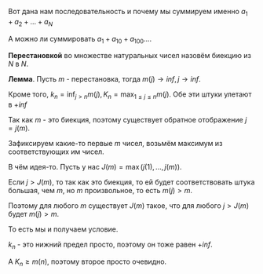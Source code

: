 Вот дана нам последовательность и почему мы суммируем именно $a_{1} + a_{2} + ... + a_{N}$

А можно ли суммировать $a_{1} + a_{10} + a_{100} ...$.

**Перестановкой** во множестве натуральных чисел назовём биекцию из $N$ в $N$.

**Лемма**. Пусть $m$ - перестановка, тогда $m(j) \rightarrow inf, j \rightarrow inf$.

Кроме того, $k_{n} = \inf_{j > n} m(j), K_{n} = \max_{1 \leq j \leq n}m(j)$. Обе эти штуки улетают в $+inf$

Так как $m$ - это биекция, поэтому существует обратное отображение $j = j(m)$.

Зафиксируем какие-то первые $m$ чисел, возьмём максимум из соответствующих им чисел.

В чём идея-то. Пусть у нас $J(m) = \max (j(1), ..., j(m))$.

Если $j > J(m)$, то так как это биекция, то ей будет соответствовать штука большая, чем $m$, но $m$ произвольное, то есть $m(j) > m$.

Поэтому для любого $m$ существует $J(m)$ такое, что для любого $j > J(m)$ будет $m(j) > m$.

То есть мы и получаем условие.

$k_{n}$ - это нижний предел просто, поэтому он тоже равен $+inf$.

А $K_{n} \geq m(n)$, поэтому второе просто очевидно.





